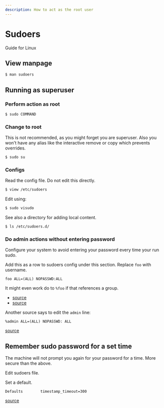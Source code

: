 ```yaml
---
description: How to act as the root user
---
```

# Sudoers

Guide for Linux


## View manpage

```sh
$ man sudoers
```

## Running as superuser

### Perform action as root

```sh
$ sudo COMMAND
```

### Change to root

This is not recommended, as you might forget you are superuser. Also you won't have any alias like the interactive remove or copy which prevents overrides.

```sh
$ sudo su
```

### Configs

Read the config file. Do not edit this directly.

```sh
$ view /etc/sudoers
```

Edit using:

```sh
$ sudo visudo
```

See also a directory for adding local content.

```sh
$ ls /etc/sudoers.d/
```


### Do admin actions without entering password

Configure your system to avoid entering your password every time your run sudo.

Add this as a row to sudoers config under this section. Replace `foo` with username.

```
foo ALL=(ALL) NOPASSWD:ALL
```

It might even work do to `%foo` if that references a group.

- [source](https://askubuntu.com/questions/21343/how-to-make-sudo-remember-my-password-and-how-to-add-an-application-to-startup)
- [source](https://askubuntu.com/questions/147241/execute-sudo-without-password)

Another source says to edit the `admin` line:

```
%admin ALL=(ALL) NOPASSWD: ALL
```

[source](https://www.ubuntugeek.com/how-to-disable-password-prompts-in-ubuntu.html)


## Remember sudo password for a set time

The machine will not prompt you again for your password for a time. More secure than the above.

Edit sudoers file.

Set a default.

```
Defaults        timestamp_timeout=300
```

[source](https://unix.stackexchange.com/questions/216891/how-do-i-make-sudo-remember-my-password-for-longer)
